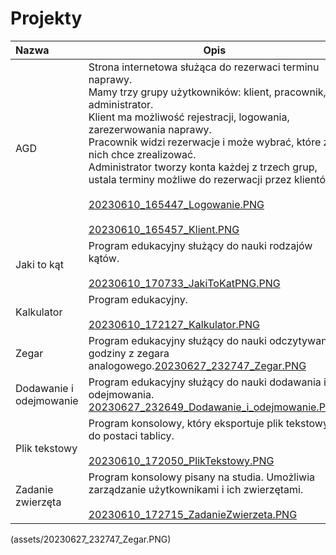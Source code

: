 # Projekty


| Nazwa                   | Opis                                                                                                                                                                                                                                                                                                                                                                                                                                                                                                                                                                                |
| :------------------------ | ------------------------------------------------------------------------------------------------------------------------------------------------------------------------------------------------------------------------------------------------------------------------------------------------------------------------------------------------------------------------------------------------------------------------------------------------------------------------------------------------------------------------------------------------------------------------------------- |
| AGD                     | Strona internetowa służąca do rezerwaci terminu naprawy.<br />Mamy trzy grupy użytkowników: klient, pracownik, administrator. <br />Klient ma możliwość rejestracji, logowania, zarezerwowania naprawy. <br />Pracownik widzi rezerwacje i może wybrać, które z nich chce zrealizować. <br />Administrator tworzy konta każdej z trzech grup, ustala terminy możliwe do rezerwacji przez klientów.<br /><br />[20230610_165447_Logowanie.PNG](assets/20230610_165447_Logowanie.PNG)<br /><br />[20230610_165457_Klient.PNG](assets/20230610_165457_Klient.PNG)<br /> |
| Jaki to kąt            | Program edukacyjny służący do nauki rodzajów kątów.<br /><br />[20230610_170733_JakiToKatPNG.PNG](assets/20230610_170733_JakiToKatPNG.PNG)<br />                                                                                                                                                                                                                                                                                                                                                                                                                              |
| Kalkulator              | Program edukacyjny.<br /><br />[20230610_172127_Kalkulator.PNG](assets/20230610_172127_Kalkulator.PNG)<br />                                                                                                                                                                                                                                                                                                                                                                                                                                                                        |
| Zegar                   | Program edukacyjny służący do nauki odczytywania godziny z zegara analogowego.[20230627_232747_Zegar.PNG](assets/20230627_232747_Zegar.PNG)                                                                                                                                                                                                                                                                                                                                                                                                                                                            |
| Dodawanie i odejmowanie | Program edukacyjny służący do nauki dodawania i odejmowania.<br />[20230627_232649_Dodawanie_i_odejmowanie.PNG](assets/20230627_232649_Dodawanie_i_odejmowanie.PNG)                                                                                                                                                                                                                                                                                                                                                                                                              |
| <br />Plik tekstowy     | Program konsolowy, który eksportuje plik tekstowy do postaci tablicy.<br /><br />[20230610_172050_PlikTekstowy.PNG](assets/20230610_172050_PlikTekstowy.PNG)<br />                                                                                                                                                                                                                                                                                                                                                                                                                 |
| Zadanie zwierzęta      | Program konsolowy pisany na studia. Umożliwia zarządzanie użytkownikami i ich zwierzętami.<br /><br />[20230610_172715_ZadanieZwierzeta.PNG](assets/20230610_172715_ZadanieZwierzeta.PNG)                                                                                                                                                                                                                                                                                                                                                                                       |


(assets/20230627_232747_Zegar.PNG)
